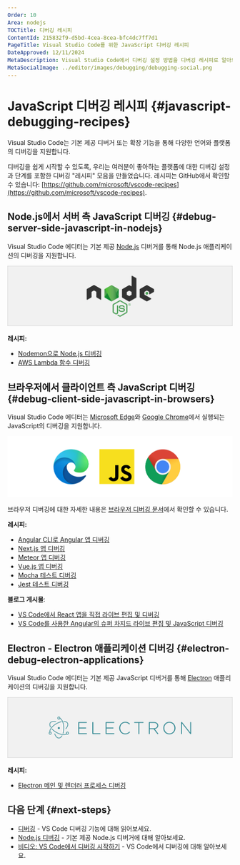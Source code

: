 ```yaml
---
Order: 10
Area: nodejs
TOCTitle: 디버깅 레시피
ContentId: 215832f9-d5bd-4cea-8cea-bfc4dc7ff7d1
PageTitle: Visual Studio Code를 위한 JavaScript 디버깅 레시피
DateApproved: 12/11/2024
MetaDescription: Visual Studio Code에서 디버깅 설정 방법을 디버깅 레시피로 알아보세요
MetaSocialImage: ../editor/images/debugging/debugging-social.png
---
```

# JavaScript 디버깅 레시피 {#javascript-debugging-recipes}

Visual Studio Code는 기본 제공 디버거 또는 확장 기능을 통해 다양한 언어와 플랫폼의 디버깅을 지원합니다.

디버깅을 쉽게 시작할 수 있도록, 우리는 여러분이 좋아하는 플랫폼에 대한 디버깅 설정과 단계를 포함한 디버깅 "레시피" 모음을 만들었습니다. 레시피는 GitHub에서 확인할 수 있습니다: [https://github.com/microsoft/vscode-recipes](https://github.com/microsoft/vscode-recipes).

## Node.js에서 서버 측 JavaScript 디버깅 {#debug-server-side-javascript-in-nodejs}

Visual Studio Code 에디터는 기본 제공 [Node.js](https://nodejs.org/) 디버거를 통해 Node.js 애플리케이션의 디버깅을 지원합니다.

![Node.js 로고](images/recipes/nodejs.png)

**레시피:**

* [Nodemon으로 Node.js 디버깅](https://github.com/microsoft/vscode-recipes/tree/main/nodemon)
* [AWS Lambda 함수 디버깅](https://github.com/microsoft/vscode-recipes/tree/main/debugging-lambda-functions)

## 브라우저에서 클라이언트 측 JavaScript 디버깅 {#debug-client-side-javascript-in-browsers}

Visual Studio Code 에디터는 [Microsoft Edge](https://www.microsoft.com/edge)와 [Google Chrome](https://www.google.com/chrome)에서 실행되는 JavaScript의 디버깅을 지원합니다.

![JavaScript, Edge, and Chrome 로고](images/recipes/browsers.png)

브라우저 디버깅에 대한 자세한 내용은 [브라우저 디버깅 문서](/docs/nodejs/browser-debugging.md)에서 확인할 수 있습니다.

**레시피:**

* [Angular CLI로 Angular 앱 디버깅](https://github.com/microsoft/vscode-recipes/tree/main/Angular-CLI)
* [Next.js 앱 디버깅](https://github.com/microsoft/vscode-recipes/tree/main/Next-js)
* [Meteor 앱 디버깅](https://github.com/microsoft/vscode-recipes/tree/main/meteor)
* [Vue.js 앱 디버깅](https://github.com/microsoft/vscode-recipes/tree/main/vuejs-cli)
* [Mocha 테스트 디버깅](https://github.com/microsoft/vscode-recipes/tree/main/debugging-mocha-tests)
* [Jest 테스트 디버깅](https://github.com/microsoft/vscode-recipes/tree/main/debugging-jest-tests)

**블로그 게시물**:

* [VS Code에서 React 앱을 직접 라이브 편집 및 디버깅](https://medium.com/@auchenberg/live-edit-and-debug-your-react-apps-directly-from-vs-code-without-leaving-the-editor-3da489ed905f)
* [VS Code를 사용한 Angular의 슈퍼 차지드 라이브 편집 및 JavaScript 디버깅](https://medium.com/@auchenberg/super-charged-live-editing-and-javascript-debugging-for-angular-using-visual-studio-code-c29da251ec71)

## Electron - Electron 애플리케이션 디버깅 {#electron-debug-electron-applications}

Visual Studio Code 에디터는 기본 제공 JavaScript 디버거를 통해 [Electron](https://www.electronjs.org) 애플리케이션의 디버깅을 지원합니다.

![electron 로고](images/recipes/electron.png)

**레시피:**

* [Electron 메인 및 렌더러 프로세스 디버깅](https://github.com/microsoft/vscode-recipes/tree/main/Electron)

## 다음 단계 {#next-steps}

* [디버깅](/docs/editor/debugging.md) - VS Code 디버깅 기능에 대해 읽어보세요.
* [Node.js 디버깅](/docs/nodejs/nodejs-debugging.md) - 기본 제공 Node.js 디버거에 대해 알아보세요.
* [비디오: VS Code에서 디버깅 시작하기](https://www.youtube.com/watch?v=3HiLLByBWkg) - VS Code에서 디버깅에 대해 알아보세요.